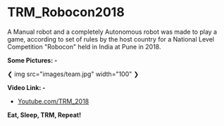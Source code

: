 # TRM_Robocon2018

A Manual robot and a completely Autonomous robot was made to play a game, according to set of rules by the host country for a National Level Competition "Robocon" held in India at Pune in 2018.

**Some Pictures: -** 

❮ img src="images/team.jpg" width="100"  ❯

**Video Link: -**

 * [Youtube.com/TRM_2018](https://www.youtube.com/watch?v=S2KJ1FbRUXg)


**Eat, Sleep, TRM, Repeat!**
